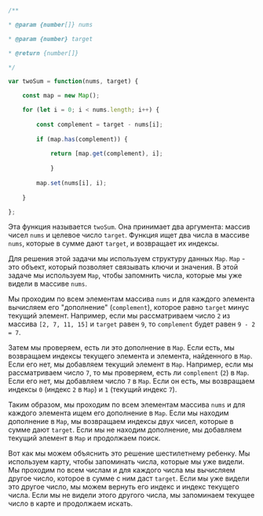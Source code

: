 

``` javascript
/**

* @param {number[]} nums

* @param {number} target

* @return {number[]}

*/

var twoSum = function(nums, target) {

	const map = new Map();

	for (let i = 0; i < nums.length; i++) {
	
		const complement = target - nums[i];
	
		if (map.has(complement)) {
	
			return [map.get(complement), i];
	
			}
	
		map.set(nums[i], i);
	
	}

};
```
Эта функция называется `twoSum`. Она принимает два аргумента: массив чисел `nums` и целевое число `target`. Функция ищет два числа в массиве `nums`, которые в сумме дают `target`, и возвращает их индексы.

Для решения этой задачи мы используем структуру данных `Map`. `Map` - это объект, который позволяет связывать ключи и значения. В этой задаче мы используем `Map`, чтобы запомнить числа, которые мы уже видели в массиве `nums`.

Мы проходим по всем элементам массива `nums` и для каждого элемента вычисляем его "дополнение" (`complement`), которое равно `target` минус текущий элемент. Например, если мы рассматриваем число `2` из массива `[2, 7, 11, 15]` и `target` равен `9`, то `complement` будет равен `9 - 2 = 7`.

Затем мы проверяем, есть ли это дополнение в `Map`. Если есть, мы возвращаем индексы текущего элемента и элемента, найденного в `Map`. Если его нет, мы добавляем текущий элемент в `Map`. Например, если мы рассматриваем число `7`, то мы проверяем, есть ли `complement` (`2`) в `Map`. Если его нет, мы добавляем число `7` в `Map`. Если он есть, мы возвращаем индексы `0` (индекс `2` в `Map`) и `1` (текущий индекс `7`).

Таким образом, мы проходим по всем элементам массива `nums` и для каждого элемента ищем его дополнение в `Map`. Если мы находим дополнение в `Map`, мы возвращаем индексы двух чисел, которые в сумме дают `target`. Если мы не находим дополнение, мы добавляем текущий элемент в `Map` и продолжаем поиск.

Вот как мы можем объяснить это решение шестилетнему ребенку. Мы используем карту, чтобы запоминать числа, которые мы уже видели. Мы проходим по всем числам и для каждого числа мы вычисляем другое число, которое в сумме с ним даст `target`. Если мы уже видели это другое число, мы можем вернуть его индекс и индекс текущего числа. Если мы не видели этого другого числа, мы запоминаем текущее число в карте и продолжаем искать.
